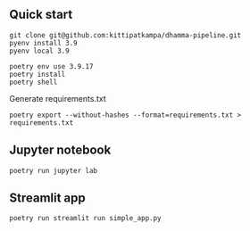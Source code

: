 ## Quick start
```
git clone git@github.com:kittipatkampa/dhamma-pipeline.git
pyenv install 3.9
pyenv local 3.9

poetry env use 3.9.17
poetry install
poetry shell
```

Generate requirements.txt
```
poetry export --without-hashes --format=requirements.txt > requirements.txt
```

## Jupyter notebook
```
poetry run jupyter lab
```

## Streamlit app
```
poetry run streamlit run simple_app.py
```
